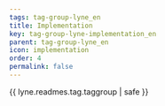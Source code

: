 ```yaml
---
tags: tag-group-lyne_en
title: Implementation
key: tag-group-lyne-implementation_en
parent: tag-group-lyne_en
icon: implementation
order: 4
permalink: false  
---
```

{{ lyne.readmes.tag.taggroup | safe }}


